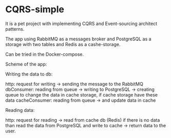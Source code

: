 # CQRS-simple

It is a pet project with implementing CQRS and Event-sourcing architect patterns.

The app using RabbitMQ as a messages broker and PostgreSQL as a storage with two tables and Redis as a cashe-storage.

Can be tried in the Docker-compose.

Scheme of the app:

Writing the data to db:

http: request for writing -> sending the message to the RabbitMQ 
dbConsumer: reading from queue -> writing to PostgreSQL
                               -> creating queue to change the data in cache storage, if cache storage have these data
cacheConsumer: reading from queue -> and update data in cache

Reading data:

http: request for reading -> read from cache db (Redis) if there is no data than read the data from PostgreSQL and write to cache -> return data to the user.
